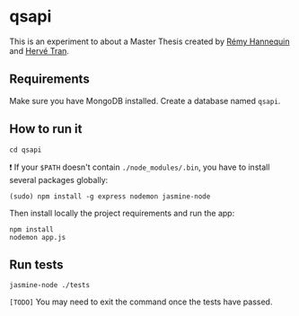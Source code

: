 # qsapi

This is an experiment to about a Master Thesis created by [Rémy Hannequin](https://github.com/rhannequin) and [Hervé Tran](https://github.com/Jagbomb).

## Requirements

Make sure you have MongoDB installed. Create a database named `qsapi`.

## How to run it

    cd qsapi

:exclamation: If your `$PATH` doesn't contain `./node_modules/.bin`, you have to install several packages globally:

    (sudo) npm install -g express nodemon jasmine-node

Then install locally the project requirements and run the app:

    npm install
    nodemon app.js

## Run tests

    jasmine-node ./tests

`[TODO]` You may need to exit the command once the tests have passed.

